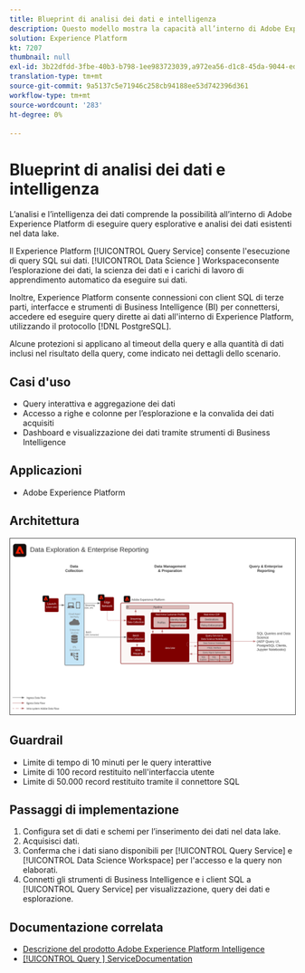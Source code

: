 ```yaml
---
title: Blueprint di analisi dei dati e intelligenza
description: Questo modello mostra la capacità all’interno di Adobe Experience Platform di eseguire query esplorative e analisi dei dati esistenti nel data lake.
solution: Experience Platform
kt: 7207
thumbnail: null
exl-id: 3b22dfdd-3fbe-40b3-b798-1ee983723039,a972ea56-d1c8-45da-9044-ed31222a2441
translation-type: tm+mt
source-git-commit: 9a5137c5e71946c258cb94188ee53d742396d361
workflow-type: tm+mt
source-wordcount: '283'
ht-degree: 0%

---
```


# Blueprint di analisi dei dati e intelligenza

L’analisi e l’intelligenza dei dati comprende la possibilità all’interno di Adobe Experience Platform di eseguire query esplorative e analisi dei dati esistenti nel data lake.

Il Experience Platform [!UICONTROL Query Service] consente l&#39;esecuzione di query SQL sui dati. [!UICONTROL Data Science ] Workspaceconsente l’esplorazione dei dati, la scienza dei dati e i carichi di lavoro di apprendimento automatico da eseguire sui dati.

Inoltre, Experience Platform consente connessioni con client SQL di terze parti, interfacce e strumenti di Business Intelligence (BI) per connettersi, accedere ed eseguire query dirette ai dati all&#39;interno di Experience Platform, utilizzando il protocollo [!DNL PostgreSQL].

Alcune protezioni si applicano al timeout della query e alla quantità di dati inclusi nel risultato della query, come indicato nei dettagli dello scenario.

## Casi d&#39;uso

* Query interattiva e aggregazione dei dati
* Accesso a righe e colonne per l’esplorazione e la convalida dei dati acquisiti
* Dashboard e visualizzazione dei dati tramite strumenti di Business Intelligence

## Applicazioni

* Adobe Experience Platform

## Architettura

<img src="assets/dataexplore.svg" alt="Architettura di riferimento per la blueprint Enterprise Data Exploration and Reporting (Esplorazione dei dati e reporting)" style="border:1px solid #4a4a4a" />

## Guardrail

* Limite di tempo di 10 minuti per le query interattive
* Limite di 100 record restituito nell&#39;interfaccia utente
* Limite di 50.000 record restituito tramite il connettore SQL

## Passaggi di implementazione

1. Configura set di dati e schemi per l’inserimento dei dati nel data lake.
1. Acquisisci dati.
1. Conferma che i dati siano disponibili per [!UICONTROL Query Service] e [!UICONTROL Data Science Workspace] per l&#39;accesso e la query non elaborati.
1. Connetti gli strumenti di Business Intelligence e i client SQL a [!UICONTROL Query Service] per visualizzazione, query dei dati e esplorazione.

## Documentazione correlata

* [Descrizione del prodotto Adobe Experience Platform Intelligence](https://helpx.adobe.com/legal/product-descriptions/adobe-experience-platform-intelligence---product-description.html)
* [[!UICONTROL Query ] ServiceDocumentation](https://experienceleague.adobe.com/docs/experience-platform/query/home.html?lang=en)

